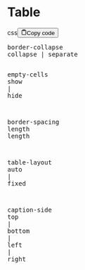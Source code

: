 <h1>Table</h1>
<div class="code-element"><div class="lang-line"><text>css</text><button class="copy-button" id="code574b" onclick="copyCode(code574, code574b)"><svg stroke="currentColor" fill="none" stroke-width="2" viewBox="0 0 24 24" stroke-linecap="round" stroke-linejoin="round" class="h-4 w-4" height="1em" width="1em" xmlns="http://www.w3.org/2000/svg"><path d="M16 4h2a2 2 0 0 1 2 2v14a2 2 0 0 1-2 2H6a2 2 0 0 1-2-2V6a2 2 0 0 1 2-2h2"></path><rect x="8" y="2" width="8" height="4" rx="1" ry="1"></rect></svg><text>Copy code</text></button></div><div class="code" id="code574"><div class="highlight"><pre><span></span><span class="nt">border-collapse</span>
<span class="nt">collapse</span><span class="w"> </span><span class="o">|</span><span class="w"> </span><span class="nt">separate</span>

<span class="nt">empty-cells</span>
<span class="nt">show</span><span class="w"> </span><span class="o">|</span><span class="w"> </span><span class="nt">hide</span>

<span class="nt">border-spacing</span>
<span class="nt">length</span><span class="w"> </span><span class="nt">length</span>

<span class="nt">table-layout</span>
<span class="nt">auto</span><span class="w"> </span><span class="o">|</span><span class="w"> </span><span class="nt">fixed</span>

<span class="nt">caption-side</span>
<span class="nt">top</span><span class="w"> </span><span class="o">|</span><span class="w"> </span><span class="nt">bottom</span><span class="w"> </span><span class="o">|</span><span class="w"> </span><span class="nt">left</span><span class="w"> </span><span class="o">|</span><span class="w"> </span><span class="nt">right</span>
</pre></div></div></div>